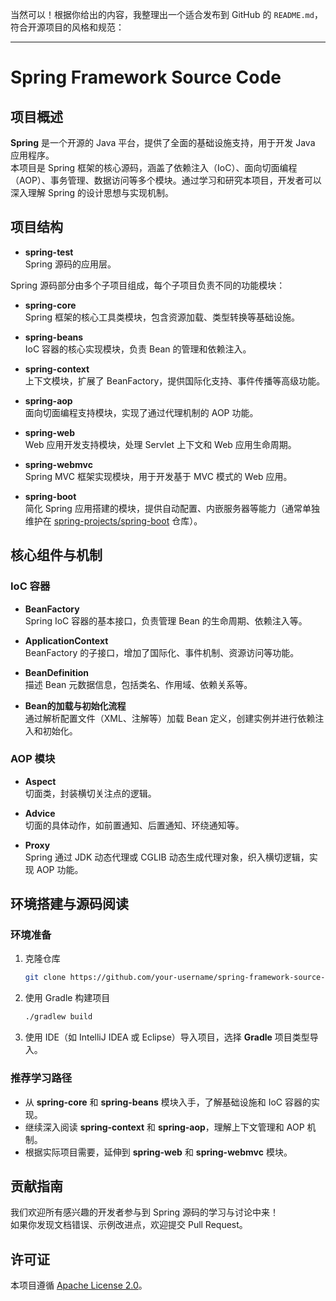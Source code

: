 当然可以！根据你给出的内容，我整理出一个适合发布到 GitHub 的 `README.md`，符合开源项目的风格和规范：

---

# Spring Framework Source Code

## 项目概述

**Spring** 是一个开源的 Java 平台，提供了全面的基础设施支持，用于开发 Java 应用程序。  
本项目是 Spring 框架的核心源码，涵盖了依赖注入（IoC）、面向切面编程（AOP）、事务管理、数据访问等多个模块。通过学习和研究本项目，开发者可以深入理解 Spring 的设计思想与实现机制。

## 项目结构
- **spring-test**  
  Spring 源码的应用层。

Spring 源码部分由多个子项目组成，每个子项目负责不同的功能模块：

- **spring-core**  
  Spring 框架的核心工具类模块，包含资源加载、类型转换等基础设施。

- **spring-beans**  
  IoC 容器的核心实现模块，负责 Bean 的管理和依赖注入。

- **spring-context**  
  上下文模块，扩展了 BeanFactory，提供国际化支持、事件传播等高级功能。

- **spring-aop**  
  面向切面编程支持模块，实现了通过代理机制的 AOP 功能。

- **spring-web**  
  Web 应用开发支持模块，处理 Servlet 上下文和 Web 应用生命周期。

- **spring-webmvc**  
  Spring MVC 框架实现模块，用于开发基于 MVC 模式的 Web 应用。

- **spring-boot**  
  简化 Spring 应用搭建的模块，提供自动配置、内嵌服务器等能力（通常单独维护在 [spring-projects/spring-boot](https://github.com/spring-projects/spring-boot) 仓库）。

## 核心组件与机制

### IoC 容器

- **BeanFactory**  
  Spring IoC 容器的基本接口，负责管理 Bean 的生命周期、依赖注入等。

- **ApplicationContext**  
  BeanFactory 的子接口，增加了国际化、事件机制、资源访问等功能。

- **BeanDefinition**  
  描述 Bean 元数据信息，包括类名、作用域、依赖关系等。

- **Bean的加载与初始化流程**  
  通过解析配置文件（XML、注解等）加载 Bean 定义，创建实例并进行依赖注入和初始化。

### AOP 模块

- **Aspect**  
  切面类，封装横切关注点的逻辑。

- **Advice**  
  切面的具体动作，如前置通知、后置通知、环绕通知等。

- **Proxy**  
  Spring 通过 JDK 动态代理或 CGLIB 动态生成代理对象，织入横切逻辑，实现 AOP 功能。

## 环境搭建与源码阅读

### 环境准备

1. 克隆仓库
   ```bash
   git clone https://github.com/your-username/spring-framework-source-code.git
   ```

2. 使用 Gradle 构建项目
   ```bash
   ./gradlew build
   ```

3. 使用 IDE（如 IntelliJ IDEA 或 Eclipse）导入项目，选择 **Gradle** 项目类型导入。

### 推荐学习路径

- 从 **spring-core** 和 **spring-beans** 模块入手，了解基础设施和 IoC 容器的实现。
- 继续深入阅读 **spring-context** 和 **spring-aop**，理解上下文管理和 AOP 机制。
- 根据实际项目需要，延伸到 **spring-web** 和 **spring-webmvc** 模块。


## 贡献指南

我们欢迎所有感兴趣的开发者参与到 Spring 源码的学习与讨论中来！  
如果你发现文档错误、示例改进点，欢迎提交 Pull Request。

## 许可证

本项目遵循 [Apache License 2.0](LICENSE)。

